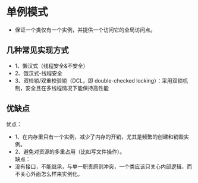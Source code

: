 # 单例模式
* 保证一个类仅有一个实例，并提供一个访问它的全局访问点。    

## 几种常见实现方式
* 1、懒汉式（线程安全&不安全）
* 2、饿汉式-线程安全
* 3、双检锁/双重校验锁（DCL，即 double-checked locking）：采用双锁机制，安全且在多线程情况下能保持高性能

## 优缺点
优点：  
* 1、在内存里只有一个实例，减少了内存的开销，尤其是频繁的创建和销毁实例。  
* 2、避免对资源的多重占用（比如写文件操作）。  
缺点：  
* 没有接口，不能继承，与单一职责原则冲突，一个类应该只关心内部逻辑，而不关心外面怎么样来实例化。  
